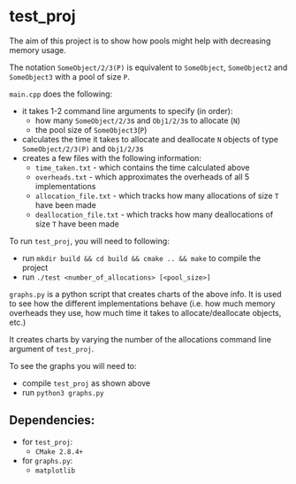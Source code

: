 # test_proj

The aim of this project is to show how pools might help with decreasing
memory usage.


The notation `SomeObject/2/3(P)` is equivalent to `SomeObject`, `SomeObject2`
and `SomeObject3` with a pool of size `P`.


`main.cpp` does the following:
* it takes 1-2 command line arguments to specify (in order):
    * how many `SomeObject/2/3`s and `Obj1/2/3`s to allocate (`N`)
    * the pool size of `SomeObject3`(`P`)
* calculates the time it takes to allocate and deallocate `N` objects
of type `SomeObject/2/3(P)` and `Obj1/2/3`s
* creates a few files with the following information:
    * `time_taken.txt` - which contains the time calculated above
    * `overheads.txt` - which approximates the overheads of all 5 implementations
    * `allocation_file.txt` - which tracks how many allocations of size `T` have been made
    * `deallocation_file.txt` - which tracks how many deallocations of size `T` have been made


To run `test_proj`, you will need to following:
* run `mkdir build && cd build && cmake .. && make` to compile the project
* run `./test <number_of_allocations> [<pool_size>]`


`graphs.py` is a python script that creates charts of the above info. It is used
to see how the different implementations behave (i.e. how much memory overheads they use,
how much time it takes to allocate/deallocate objects, etc.)

It creates charts by varying the number of the allocations command
line argument of `test_proj`.


To see the graphs you will need to:
* compile `test_proj` as shown above
* run `python3 graphs.py`

## Dependencies:
* for `test_proj`:
  * `CMake 2.8.4+`
* for `graphs.py`:
  * `matplotlib`
